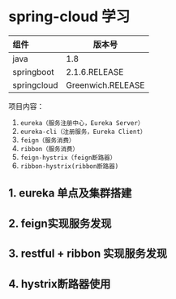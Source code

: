 # spring-cloud 学习
| 组件        | 版本号            |
| :---------- | ----------------- |
| java        | 1.8               |
| springboot  | 2.1.6.RELEASE     |
| springcloud | Greenwich.RELEASE |

项目内容：

1. `eureka（服务注册中心，Eureka Server）`
2. `eureka-cli（注册服务，Eureka Client）`
3. `feign（服务消费）`
4. `ribbon（服务消费）`
5. `feign-hystrix（feign断路器）`
6. `ribbon-hystrix(ribbon断路器)`

## 1. eureka 单点及集群搭建
## 2. feign实现服务发现
## 3. restful + ribbon 实现服务发现
## 4. hystrix断路器使用
